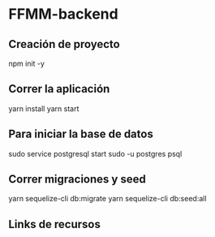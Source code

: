 # FFMM-backend

## Creación de proyecto
npm init -y


## Correr la aplicación
yarn install
yarn start

## Para iniciar la base de datos 
sudo service postgresql start
sudo -u postgres psql

## Correr migraciones y seed
yarn sequelize-cli db:migrate
yarn sequelize-cli db:seed:all

## Links de recursos
